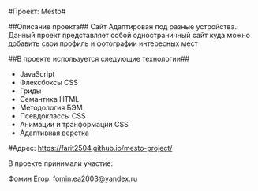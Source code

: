 #Проект: Mesto#

##Описание проекта##
Сайт Адаптирован под разные устройства.
Данный проект представляет собой одностраничный сайт куда можно добавить свои профиль и фотографии интересных мест

##В проекте используется следующие технологии##
- JavaScript
- Флексбоксы CSS
- Гриды
- Семантика HTML
- Методология БЭМ
- Псевдоклассы CSS
- Анимации и транформации CSS
- Адаптивная верстка

#Адрес: https://farit2504.github.io/mesto-project/

В проекте принимали участие:

Фомин Егор: fomin.ea2003@yandex.ru